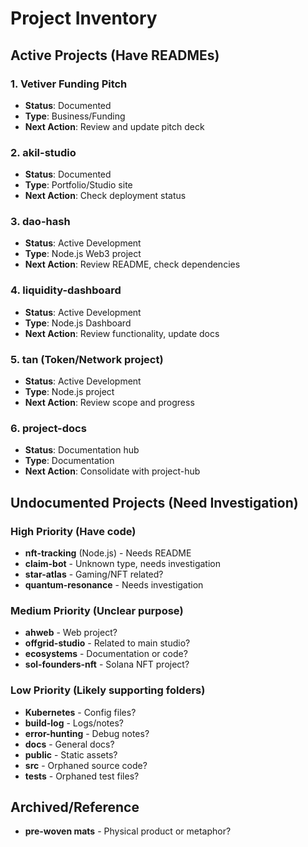 # Project Inventory

## Active Projects (Have READMEs)

### 1. Vetiver Funding Pitch
- **Status**: Documented
- **Type**: Business/Funding
- **Next Action**: Review and update pitch deck

### 2. akil-studio
- **Status**: Documented
- **Type**: Portfolio/Studio site
- **Next Action**: Check deployment status

### 3. dao-hash
- **Status**: Active Development
- **Type**: Node.js Web3 project
- **Next Action**: Review README, check dependencies

### 4. liquidity-dashboard
- **Status**: Active Development
- **Type**: Node.js Dashboard
- **Next Action**: Review functionality, update docs

### 5. tan (Token/Network project)
- **Status**: Active Development
- **Type**: Node.js project
- **Next Action**: Review scope and progress

### 6. project-docs
- **Status**: Documentation hub
- **Type**: Documentation
- **Next Action**: Consolidate with project-hub

## Undocumented Projects (Need Investigation)

### High Priority (Have code)
- **nft-tracking** (Node.js) - Needs README
- **claim-bot** - Unknown type, needs investigation
- **star-atlas** - Gaming/NFT related?
- **quantum-resonance** - Needs investigation

### Medium Priority (Unclear purpose)
- **ahweb** - Web project?
- **offgrid-studio** - Related to main studio?
- **ecosystems** - Documentation or code?
- **sol-founders-nft** - Solana NFT project?

### Low Priority (Likely supporting folders)
- **Kubernetes** - Config files?
- **build-log** - Logs/notes?
- **error-hunting** - Debug notes?
- **docs** - General docs?
- **public** - Static assets?
- **src** - Orphaned source code?
- **tests** - Orphaned test files?

## Archived/Reference
- **pre-woven mats** - Physical product or metaphor?
